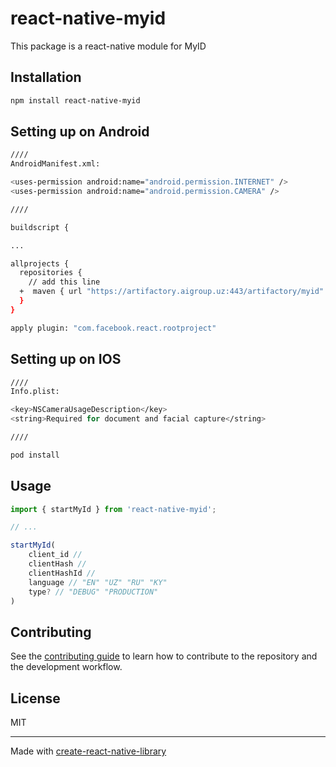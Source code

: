 # react-native-myid

This package is a react-native module for MyID

## Installation

```sh
npm install react-native-myid
```
## Setting up on Android
```sh
////
AndroidManifest.xml:

<uses-permission android:name="android.permission.INTERNET" />
<uses-permission android:name="android.permission.CAMERA" />

////

buildscript {

...

allprojects {
  repositories {
    // add this line
  +  maven { url "https://artifactory.aigroup.uz:443/artifactory/myid" }
  }
}

apply plugin: "com.facebook.react.rootproject"


```
## Setting up on IOS
```sh
////
Info.plist:

<key>NSCameraUsageDescription</key>
<string>Required for document and facial capture</string>

////

pod install


```

## Usage


```js
import { startMyId } from 'react-native-myid';

// ...

startMyId(
    client_id // 
    clientHash //
    clientHashId //
    language // "EN" "UZ" "RU" "KY"
    type? // "DEBUG" "PRODUCTION"
)
```





## Contributing

See the [contributing guide](CONTRIBUTING.md) to learn how to contribute to the repository and the development workflow.

## License

MIT

---

Made with [create-react-native-library](https://github.com/callstack/react-native-builder-bob)
